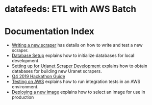 # datafeeds: ETL with AWS Batch



# Documentation Index
- [Writing a new scraper](docs/scraper_setup.md) has details on how to write and test a new scraper.
- [Database Setup](docs/database_setup.md) explains how to initialize databases for local development.
- [Setting up for Urjanet Scraper Development](docs/urjanet_setup.md) explains how to obtain databases for
    building new Uranet scrapers. 
- [Q4 2019 Hackathon Guide](docs/hackathon_steps.md)
- [Testing on AWS](docs/testing_on_aws.md) explains how to run integration tests in an AWS environment.
- [Deploying a new image](docs/deploy.md) explains how to select an image for use in production
